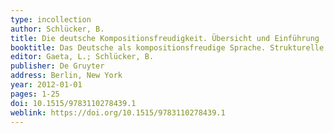 ```yaml
---
type: incollection
author: Schlücker, B.
title: Die deutsche Kompositionsfreudigkeit. Übersicht und Einführung
booktitle: Das Deutsche als kompositionsfreudige Sprache. Strukturelle Eigenschaften und systembezogene Aspekte
editor: Gaeta, L.; Schlücker, B.
publisher: De Gruyter
address: Berlin, New York
year: 2012-01-01 
pages: 1-25
doi: 10.1515/9783110278439.1
weblink: https://doi.org/10.1515/9783110278439.1
---
```

